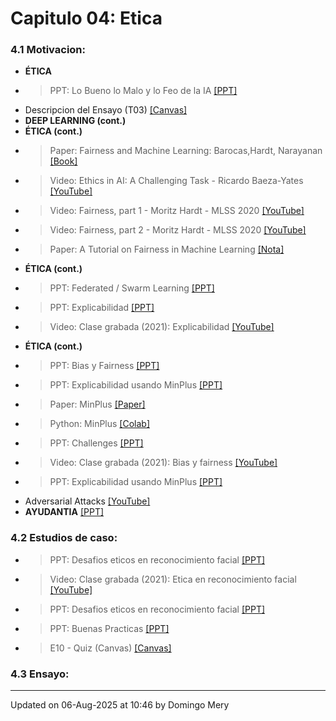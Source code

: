 
# Capitulo 04: Etica
### 4.1 Motivacion:
* **ÉTICA** 
* > PPT: Lo Bueno lo Malo y lo Feo de la IA [[PPT]](https://github.com/domingomery/vision/blob/master/clases/Cap04_Etica/presentations/CV04-LoBuenoMaloFeo-IA.pptx)
* Descripcion del Ensayo (T03) [[Canvas]](https://cursos.canvas.uc.cl/courses/77947/assignments/427654)
* **DEEP LEARNING (cont.)** 
* **ÉTICA (cont.)** 
* > Paper: Fairness and Machine Learning: Barocas,Hardt, Narayanan [[Book]](https://fairmlbook.org/pdf/fairmlbook.pdf)
* > Video: Ethics in AI: A Challenging Task - Ricardo Baeza-Yates [[YouTube]](https://youtu.be/rMU9pJCyJYY)
* > Video: Fairness, part 1 - Moritz Hardt - MLSS 2020 [[YouTube]](https://youtu.be/Igq_S_7IfOU)
* > Video: Fairness, part 2 - Moritz Hardt - MLSS 2020 [[YouTube]](https://youtu.be/9oNVFQ9llPc)
* > Paper: A Tutorial on Fairness in Machine Learning [[Nota]](https://towardsdatascience.com/a-tutorial-on-fairness-in-machine-learning-3ff8ba1040cb)
* **ÉTICA (cont.)** 
* > PPT: Federated / Swarm Learning [[PPT]](https://github.com/domingomery/vision/blob/master/clases/Cap04_Etica/presentations/CV04_Federated.pptx)
* > PPT: Explicabilidad [[PPT]](https://github.com/domingomery/vision/blob/master/clases/Cap04_Etica/presentations/CV04_Explicabilidad.pptx)
* > Video: Clase grabada (2021): Explicabilidad [[YouTube]](https://youtu.be/skhnN2DJ7Xs)
* **ÉTICA (cont.)** 
* > PPT: Bias y Fairness [[PPT]](https://github.com/domingomery/vision/blob/master/clases/Cap04_Etica/presentations/CV04_Bias.pptx)
* > PPT: Explicabilidad usando MinPlus [[PPT]](https://github.com/domingomery/vision/blob/master/clases/Cap04_Etica/presentations/CV04_MinPlus_SaliencyMaps.pptx)
* > Paper: MinPlus [[Paper]](https://openaccess.thecvf.com/content/CVPR2022W/Biometrics/papers/Mery_True_Black-Box_Explanation_in_Facial_Analysis_CVPRW_2022_paper.pdf)
* > Python: MinPlus [[Colab]](https://colab.research.google.com/drive/1tDicgSXk0iEnsTA208Od4j9WUnxSFATO)
* > PPT: Challenges [[PPT]](https://github.com/domingomery/vision/blob/master/clases/Cap04_Etica/presentations/CV04_Challenges.pptx)
* > Video: Clase grabada (2021): Bias y fairness [[YouTube]](https://youtu.be/sNGriIvCtoY)
* > PPT: Explicabilidad usando MinPlus [[PPT]](https://github.com/domingomery/vision/blob/master/clases/Cap04_Etica/presentations/CV04_MinPlus_SaliencyMaps.pptx)
* Adversarial Attacks [[YouTube]](https://youtu.be/kxyacmVSGlI)
* **AYUDANTIA** [[PPT]](https://github.com/domingomery/vision/blob/master/clases/Cap04_Etica//)
### 4.2 Estudios de caso:
* > PPT: Desafios eticos en reconocimiento facial [[PPT]](https://www.dropbox.com/s/dpzx2nlr79y565k/2021-FaceEthics.pptx?dl=0)
* > Video: Clase grabada (2021): Etica en reconocimiento facial [[YouTube]](https://youtu.be/IAVd_Dp1m2M)
* > PPT: Desafios eticos en reconocimiento facial [[PPT]](https://www.dropbox.com/s/dpzx2nlr79y565k/2021-FaceEthics.pptx?dl=0)
* > PPT: Buenas Practicas [[PPT]](CV04_GoodPractices.pptx)
* > E10 - Quiz (Canvas) [[Canvas]](www.socrative.com)
### 4.3 Ensayo:
---


Updated on 06-Aug-2025 at 10:46 by Domingo Mery
